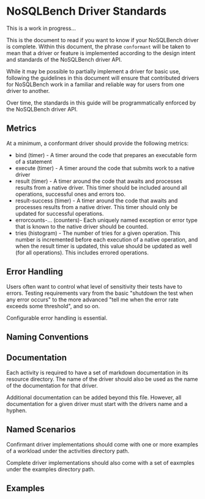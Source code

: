 # NoSQLBench Driver Standards

This is a work in progress...


This is the document to read if you want to know if your NoSQLBench driver is complete.
Within this document, the phrase `conformant` will be taken to mean that a driver or feature
is implemented according to the design intent and standards of the NoSQLBench driver API.

While it may be possible to partially implement a driver for basic use, following the guidelines
in this document will ensure that contributed drivers for NoSQLBench work in a familiar and
reliable way for users from one driver to another.

Over time, the standards in this guide will be programmatically enforced by the NoSQLBench
driver API.

## Metrics

At a minimum, a conformant driver should provide the following metrics:

- bind (timer) - A timer around the code that prepares an executable form of a statement
- execute (timer) - A timer around the code that submits work to a native driver
- result (timer) - A timer around the code that awaits and processes results from a native driver. This
  timer should be included around all operations, successful ones and errors too.
- result-success (timer) - A timer around the code that awaits and processes results from a native driver.
  This timer should only be updated for successful operations.
- errorcounts-... (counters)- Each uniquely named exception or error type that is known to the native driver
  should be counted.
- tries (histogram) - The number of tries for a given operation. This number is incremented before each
  execution of a native operation, and when the result timer is updated, this value should be updated
  as well (for all operations). This includes errored operations.

## Error Handling

Users often want to control what level of sensitivity their tests have to errors. Testing requirements
vary from the basic "shutdown the test when any error occurs" to the more advanced "tell me when the
error rate exceeds some threshold", and so on.

Configurable error handling is essential.

## Naming Conventions

## Documentation

Each activity is required to have a set of markdown documentation in its resource directory.
The name of the driver should also be used as the name of the documentation for that driver.

Additional documentation can be added beyond this file. However, all documentation for a given driver
must start with the drivers name and a hyphen.

## Named Scenarios

Confirmant driver implementations should come with one or more examples of a workload under the activities directory path.

Complete driver implementations should also come with a set of eaxmples under the examples directory path.

## Examples

